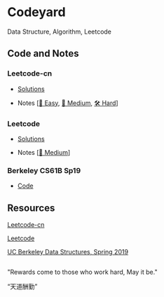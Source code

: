 # Codeyard

Data Structure, Algorithm, Leetcode

## Code and Notes

### Leetcode-cn

- [Solutions](https://github.com/joey66666/Codeyard/tree/master/Leetcode-cn)

- Notes [[🔧 Easy](https://github.com/joey66666/Algorithms/blob/master/Leetcode-cn/notes/Easy.md), [🔨 Medium](https://github.com/joey66666/Algorithms/blob/master/Leetcode-cn/notes/Medium.md), [🛠 Hard](https://github.com/joey66666/Algorithms/blob/master/Leetcode-cn/notes/Hard.md)]

### Leetcode

- [Solutions](https://github.com/joey66666/Codeyard/tree/master/Leetcode/code)

- Notes [[🔨 Medium](https://github.com/joey66666/Codeyard/blob/master/Leetcode/notes/medium.md)]

### Berkeley CS61B Sp19

- [Code](https://github.com/joey66666/Algorithms/tree/master/CS61B)

## Resources 

[Leetcode-cn][1]

[Leetcode][2]

[UC Berkeley Data Structures, Spring 2019][3]

[1]:	https://leetcode-cn.com
[2]:	https://leetcode.com
[3]:	https://sp19.datastructur.es

## 

"Rewards come to those who work hard, May it be." 

“天道酬勤”
